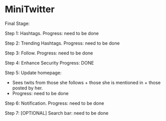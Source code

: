 # MiniTwitter

Final Stage:

Step 1: Hashtags. Progress: need to be done

Step 2: Trending Hashtags. Progress: need to be done

Step 3: Follow. Progress: need to be done

Step 4: Enhance Security Progress: DONE

Step 5: Update homepage: 
  - Sees twits from those she follows + those she is mentioned in + those posted by her.
  - Progress: need to be done
  
Step 6: Notification. Progress: need to be done

Step 7: [OPTIONAL] Search bar: need to be done

